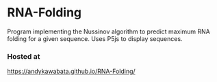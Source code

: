 # RNA-Folding
Program implementing the Nussinov algorithm to predict maximum RNA folding for a given sequence. Uses P5js to display sequences. 
### Hosted at
https://andykawabata.github.io/RNA-Folding/
